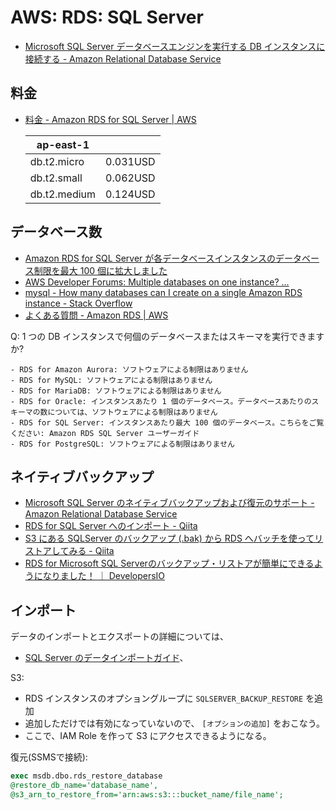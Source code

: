 # AWS: RDS: SQL Server

- [Microsoft SQL Server データベースエンジンを実行する DB インスタンスに接続する - Amazon Relational Database Service](https://docs.aws.amazon.com/ja_jp/AmazonRDS/latest/UserGuide/USER_ConnectToMicrosoftSQLServerInstance.html)

## 料金

- [料金 - Amazon RDS for SQL Server | AWS](https://aws.amazon.com/jp/rds/sqlserver/pricing/)

    | ap-east-1     |          |
    | ------------- | -------- |
    | db.t2.micro	| 0.031USD |
    | db.t2.small	| 0.062USD | 
    | db.t2.medium	| 0.124USD |

## データベース数

- [Amazon RDS for SQL Server が各データベースインスタンスのデータベース制限を最大 100 個に拡大しました](https://aws.amazon.com/jp/about-aws/whats-new/2019/05/amazon_rds_for_sql_server_increases/)
- [AWS Developer Forums: Multiple databases on one instance? ...](https://forums.aws.amazon.com/thread.jspa?messageID=771296)
- [mysql - How many databases can I create on a single Amazon RDS instance - Stack Overflow](https://stackoverflow.com/questions/16328807/how-many-databases-can-i-create-on-a-single-amazon-rds-instance)
- [よくある質問 - Amazon RDS | AWS](https://aws.amazon.com/jp/rds/faqs/#2)

Q: 1 つの DB インスタンスで何個のデータベースまたはスキーマを実行できますか?

    - RDS for Amazon Aurora: ソフトウェアによる制限はありません
    - RDS for MySQL: ソフトウェアによる制限はありません
    - RDS for MariaDB: ソフトウェアによる制限はありません
    - RDS for Oracle: インスタンスあたり 1 個のデータベース。データベースあたりのスキーマの数については、ソフトウェアによる制限はありません
    - RDS for SQL Server: インスタンスあたり最大 100 個のデータベース。こちらをご覧ください: Amazon RDS SQL Server ユーザーガイド
    - RDS for PostgreSQL: ソフトウェアによる制限はありません

## ネイティブバックアップ

- [Microsoft SQL Server のネイティブバックアップおよび復元のサポート - Amazon Relational Database Service](https://docs.aws.amazon.com/ja_jp/AmazonRDS/latest/UserGuide/Appendix.SQLServer.Options.BackupRestore.html)
- [RDS for SQL Server へのインポート - Qiita](https://qiita.com/nis_nagaid_1984/items/99870c7a6e9ea5b777a4)
- [S3 にある SQLServer のバックアップ (.bak) から RDS へバッチを使ってリストアしてみる - Qiita](https://qiita.com/kusokamayarou/items/6eee9b8d0bb36820b35b)
- [RDS for Microsoft SQL Serverのバックアップ・リストアが簡単にできるようになりました！ ｜ DevelopersIO](https://dev.classmethod.jp/cloud/aws/import-export-mssql-by-s3-bak-file/)

## インポート

データのインポートとエクスポートの詳細については、

- [SQL Server のデータインポートガイド](https://docs.aws.amazon.com/AmazonRDS/latest/UserGuide/SQLServer.Procedural.Importing.html)、

S3:

- RDS インスタンスのオプショングループに `SQLSERVER_BACKUP_RESTORE` を追加
- 追加しただけでは有効になっていないので、 `[オプションの追加]` をおこなう。
- ここで、IAM Role を作って S3 にアクセスできるようになる。

復元(SSMSで接続):

~~~sql
exec msdb.dbo.rds_restore_database
@restore_db_name='database_name',
@s3_arn_to_restore_from='arn:aws:s3:::bucket_name/file_name';
~~~
